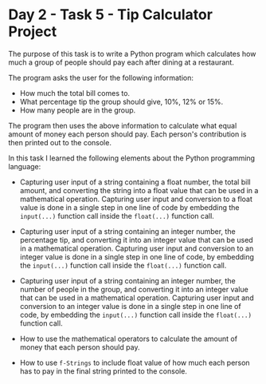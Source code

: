 # Day 2 - Task 5 - Tip Calculator Project

The purpose of this task is to write a Python program which calculates how much a group of people should pay each after dining at a restaurant.

The program asks the user for the following information:

-    How much the total bill comes to.
-    What percentage tip the group should give, 10%, 12% or 15%.
-    How many people are in the group.

The program then uses the above information to calculate what equal amount of money each person should pay. Each person's contribution is then printed out to the console.

In this task I learned the following elements about the Python programming language:

-    Capturing user input of a string containing a float number, the total bill amount, and converting the string into a float value that can be used in a mathematical operation. Capturing user input and conversion to a float value is done in a single step in one line of code by embedding the ```input(...)``` function call inside the ```float(...)``` function call. 

-    Capturing user input of a string containing an integer number, the percentage tip, and converting it into an integer value that can be used in a mathematical operation. Capturing user input and conversion to an integer value is done in a single step in one line of code, by embedding the ```input(...)``` function call inside the ```float(...)``` function call. 

-    Capturing user input of a string containing an integer number, the number of people in the group, and converting it into an integer value that can be used in a mathematical operation. Capturing user input and conversion to an integer value is done in a single step in one line of code, by embedding the ```input(...)``` function call inside the ```float(...)``` function call.

    
-    How to use the mathematical operators to calculate the amount of money that each person should pay.

-    How to use ```f-Strings``` to include float value of how much each person has to pay in the final string printed to the console.


